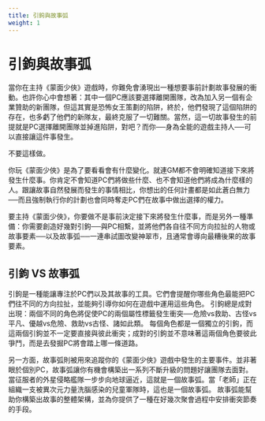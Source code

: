 ```yaml
---
title: 引鉤與故事弧
weight: 1
---
```


# 引鉤與故事弧
當你在主持《蒙面少俠》遊戲時，你難免會湧現出一種想要事前計劃故事發展的衝動。也許你心中會想著：其中一個PC應該要選擇離開團隊，改為加入另一個有企業贊助的新團隊，但這其實是恐怖女王策劃的陷阱，終於，他們發現了這個陷阱的存在，也多虧了他們的新隊友，最終克服了一切難關。當然，這一切故事發生的前提就是PC選擇離開團隊並掉進陷阱，對吧？而你──身為全能的遊戲主持人──可以直接讓這件事發生。

不要這樣做。

你玩《蒙面少俠》是為了要看看會有什麼變化。就連GM都不會明確知道接下來將發生什麼事。你肯定不會知道PC們將做些什麼、也不會知道他們將成為什麼樣的人。跟讓故事自然發展而發生的事情相比，你想出的任何計畫都是如此蒼白無力──而且強制執行你的計劃也會同時奪走PC們在故事中做出選擇的權力。

要主持《蒙面少俠》，你要做不是事前決定接下來將發生什麼事，而是另外一種準備：你需要創造好幾對引鉤──與PC相繫，並將他們各自往不同方向拉扯的人物或故事要素──以及故事弧──一連串試圖改變神翠市，且通常會導向最糟後果的故事要素。


## 引鉤 VS 故事弧
引鉤是一種能讓專注於PC們以及其故事的工具。它們會提醒你哪些角色最能把PC們往不同的方向拉扯，並能夠引導你如何在遊戲中運用這些角色。
引鉤總是成對出現：兩個不同的角色將促使PC的兩個屬性標籤發生衝突──危險vs救助、古怪vs平凡、優越vs危險、救助vs古怪、諸如此類。
每個角色都是一個獨立的引鉤，而這兩個引鉤並不一定要直接與彼此衝突；成對的引鉤並不意味著這兩個角色要彼此爭鬥，而是去發掘PC將會踏上哪一條道路。

另一方面，故事弧則被用來追蹤你的《蒙面少俠》遊戲中發生的主要事件。並非著眼於個別PC，故事弧讓你有機會構築出一系列不斷升級的問題好讓團隊去面對。
當征服者的外星侵略艦隊一步步向地球逼近，這就是一個故事弧。當「老師」正在組織一支被異次元力量洗腦感染的兒童軍隊時，這也是一個故事弧。
故事弧能幫助你構築出故事的整體架構，並為你提供了一種在好幾次聚會過程中安排衝突節奏的手段。